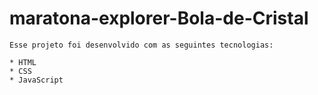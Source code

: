 # maratona-explorer-Bola-de-Cristal

 
    Esse projeto foi desenvolvido com as seguintes tecnologias:

    * HTML
    * CSS
    * JavaScript
